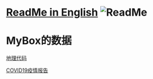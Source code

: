# [ReadMe in English](https://github.com/Mararsh/MyBox_data/tree/master/en)  ![ReadMe](https://mararsh.github.io/MyBox_data/iconOK.png)   

# MyBox的数据


[地理代码](https://github.com/Mararsh/MyBox_data/tree/master/GeographyCode)      

   
[COVID19疫情报告](https://github.com/Mararsh/MyBox_data/tree/master/COVID19)    

 
 

